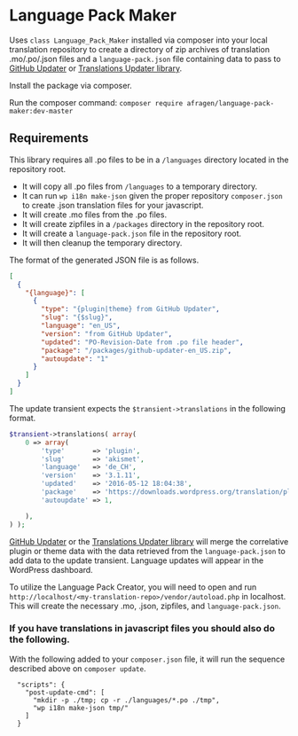 # Language Pack Maker

Uses `class Language_Pack_Maker` installed via composer into your local translation repository to create a directory of zip archives of translation .mo/.po/.json files and a `language-pack.json` file containing data to pass to [GitHub Updater](https://github.com/afragen/github-updater) or [Translations Updater library](https://github.com/afragen/translations-updater).

Install the package via composer.

Run the composer command: ```composer require afragen/language-pack-maker:dev-master```

## Requirements

This library requires all .po files to be in a `/languages` directory located in the repository root.

* It will copy all .po files from `/languages` to a temporary directory.
* It can run `wp i18n make-json` given the proper repository `composer.json` to create .json translation files for your javascript.
* It will create .mo files from the .po files.
* It will create zipfiles in a `/packages` directory in the repository root.
* It will create a `language-pack.json` file in the repository root.
* It will then cleanup the temporary directory.

The format of the generated JSON file is as follows.

```json
[
  {
    "{language}": [
      {
        "type": "{plugin|theme} from GitHub Updater",
        "slug": "{$slug}",
        "language": "en_US",
        "version": "from GitHub Updater",
        "updated": "PO-Revision-Date from .po file header",
        "package": "/packages/github-updater-en_US.zip",
        "autoupdate": "1"
      }
    ]
  }
]
```

The update transient expects the `$transient->translations` in the following format.

```php
$transient->translations( array(
	0 => array(
		'type'       => 'plugin',
		'slug'       => 'akismet',
		'language'   => 'de_CH',
		'version'    => '3.1.11',
		'updated'    => '2016-05-12 18:04:38',
		'package'    => 'https://downloads.wordpress.org/translation/plugin/akismet/3.1.11/de_CH.zip',
		'autoupdate' => 1,

	),
) );
```

[GitHub Updater](https://github.com/afragen/github-updater) or the [Translations Updater library](https://github.com/afragen/translations-updater) will merge the correlative plugin or theme data with the data retrieved from the `language-pack.json` to add data to the update transient. Language updates will appear in the WordPress dashboard.

To utilize the Language Pack Creator, you will need to open and run `http://localhost/<my-translation-repo>/vendor/autoload.php` in localhost. This will create the necessary .mo, .json, zipfiles, and `language-pack.json`.

### If you have translations in javascript files you should also do the following.

With the following added to your `composer.json` file, it will run the sequence described above on `composer update`.

```
  "scripts": {
    "post-update-cmd": [
      "mkdir -p ./tmp; cp -r ./languages/*.po ./tmp",
      "wp i18n make-json tmp/"
    ]
  }
```
